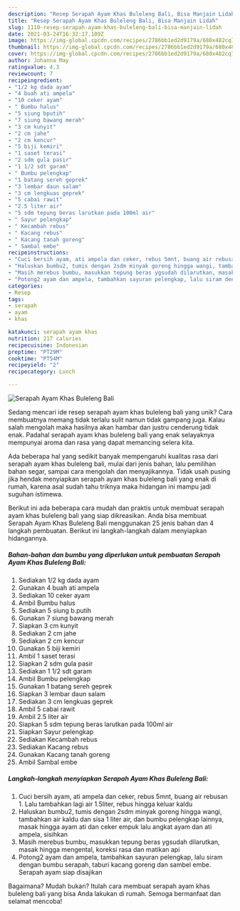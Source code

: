 ```yaml
---
description: "Resep Serapah Ayam Khas Buleleng Bali, Bisa Manjain Lidah"
title: "Resep Serapah Ayam Khas Buleleng Bali, Bisa Manjain Lidah"
slug: 1110-resep-serapah-ayam-khas-buleleng-bali-bisa-manjain-lidah
date: 2021-03-24T16:32:17.109Z
image: https://img-global.cpcdn.com/recipes/2786bb1ed2d9179a/680x482cq70/serapah-ayam-khas-buleleng-bali-foto-resep-utama.jpg
thumbnail: https://img-global.cpcdn.com/recipes/2786bb1ed2d9179a/680x482cq70/serapah-ayam-khas-buleleng-bali-foto-resep-utama.jpg
cover: https://img-global.cpcdn.com/recipes/2786bb1ed2d9179a/680x482cq70/serapah-ayam-khas-buleleng-bali-foto-resep-utama.jpg
author: Johanna May
ratingvalue: 4.3
reviewcount: 7
recipeingredient:
- "1/2 kg dada ayam"
- "4 buah ati ampela"
- "10 ceker ayam"
- " Bumbu halus"
- "5 siung bputih"
- "7 siung bawang merah"
- "3 cm kunyit"
- "2 cm jahe"
- "2 cm kencur"
- "5 biji kemiri"
- "1 saset terasi"
- "2 sdm gula pasir"
- "1 1/2 sdt garam"
- " Bumbu pelengkap"
- "1 batang sereh geprek"
- "3 lembar daun salam"
- "3 cm lengkuas geprek"
- "5 cabai rawit"
- "2.5 liter air"
- "5 sdm tepung beras larutkan pada 100ml air"
- " Sayur pelengkap"
- " Kecambah rebus"
- " Kacang rebus"
- " Kacang tanah goreng"
- " Sambal embe"
recipeinstructions:
- "Cuci bersih ayam, ati ampela dan ceker, rebus 5mnt, buang air rebusan 1. Lalu tambahkan lagi air 1.5liter, rebus hingga keluar kaldu"
- "Haluskan bumbu2, tumis dengan 2sdm minyak goreng hingga wangi, tambahkan air kaldu dan sisa 1 liter air, dan bumbu pelengkap lainnya, masak hingga ayam ati dan ceker empuk lalu angkat ayam dan ati ampela, sisihkan"
- "Masih merebus bumbu, masukkan tepung beras ygsudah dilarutkan, masak hingga mengental, koreksi rasa dan matikan api"
- "Potong2 ayam dan ampela, tambahkan sayuran pelengkap, lalu siram dengan bumbu serapah, taburi kacang goreng dan sambel embe. Serapah ayam siap disajikan"
categories:
- Resep
tags:
- serapah
- ayam
- khas

katakunci: serapah ayam khas 
nutrition: 217 calories
recipecuisine: Indonesian
preptime: "PT29M"
cooktime: "PT54M"
recipeyield: "2"
recipecategory: Lunch

---
```



![Serapah Ayam Khas Buleleng Bali](https://img-global.cpcdn.com/recipes/2786bb1ed2d9179a/680x482cq70/serapah-ayam-khas-buleleng-bali-foto-resep-utama.jpg)

Sedang mencari ide resep serapah ayam khas buleleng bali yang unik? Cara membuatnya memang tidak terlalu sulit namun tidak gampang juga. Kalau salah mengolah maka hasilnya akan hambar dan justru cenderung tidak enak. Padahal serapah ayam khas buleleng bali yang enak selayaknya mempunyai aroma dan rasa yang dapat memancing selera kita.

Ada beberapa hal yang sedikit banyak mempengaruhi kualitas rasa dari serapah ayam khas buleleng bali, mulai dari jenis bahan, lalu pemilihan bahan segar, sampai cara mengolah dan menyajikannya. Tidak usah pusing jika hendak menyiapkan serapah ayam khas buleleng bali yang enak di rumah, karena asal sudah tahu triknya maka hidangan ini mampu jadi suguhan istimewa.




Berikut ini ada beberapa cara mudah dan praktis untuk membuat serapah ayam khas buleleng bali yang siap dikreasikan. Anda bisa membuat Serapah Ayam Khas Buleleng Bali menggunakan 25 jenis bahan dan 4 langkah pembuatan. Berikut ini langkah-langkah dalam menyiapkan hidangannya.

<!--inarticleads1-->

##### Bahan-bahan dan bumbu yang diperlukan untuk pembuatan Serapah Ayam Khas Buleleng Bali:

1. Sediakan 1/2 kg dada ayam
1. Gunakan 4 buah ati ampela
1. Sediakan 10 ceker ayam
1. Ambil  Bumbu halus
1. Sediakan 5 siung b.putih
1. Gunakan 7 siung bawang merah
1. Siapkan 3 cm kunyit
1. Sediakan 2 cm jahe
1. Sediakan 2 cm kencur
1. Gunakan 5 biji kemiri
1. Ambil 1 saset terasi
1. Siapkan 2 sdm gula pasir
1. Sediakan 1 1/2 sdt garam
1. Ambil  Bumbu pelengkap
1. Gunakan 1 batang sereh geprek
1. Siapkan 3 lembar daun salam
1. Sediakan 3 cm lengkuas geprek
1. Ambil 5 cabai rawit
1. Ambil 2.5 liter air
1. Siapkan 5 sdm tepung beras larutkan pada 100ml air
1. Siapkan  Sayur pelengkap
1. Sediakan  Kecambah rebus
1. Sediakan  Kacang rebus
1. Gunakan  Kacang tanah goreng
1. Ambil  Sambal embe




<!--inarticleads2-->

##### Langkah-langkah menyiapkan Serapah Ayam Khas Buleleng Bali:

1. Cuci bersih ayam, ati ampela dan ceker, rebus 5mnt, buang air rebusan 1. Lalu tambahkan lagi air 1.5liter, rebus hingga keluar kaldu
1. Haluskan bumbu2, tumis dengan 2sdm minyak goreng hingga wangi, tambahkan air kaldu dan sisa 1 liter air, dan bumbu pelengkap lainnya, masak hingga ayam ati dan ceker empuk lalu angkat ayam dan ati ampela, sisihkan
1. Masih merebus bumbu, masukkan tepung beras ygsudah dilarutkan, masak hingga mengental, koreksi rasa dan matikan api
1. Potong2 ayam dan ampela, tambahkan sayuran pelengkap, lalu siram dengan bumbu serapah, taburi kacang goreng dan sambel embe. Serapah ayam siap disajikan




Bagaimana? Mudah bukan? Itulah cara membuat serapah ayam khas buleleng bali yang bisa Anda lakukan di rumah. Semoga bermanfaat dan selamat mencoba!
